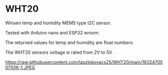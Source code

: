 # WHT20 
Winsen temp and humidity MEMS type I2C sensor.

Tested with Arduino nano and ESP32 wroom.

The returned values for temp and humidity are float numbers.

The WHT20 sensors voltage is rated from 2V to 5V .

https://raw.githubusercontent.com/laszlokovacs25/WHT20/main/1632470507506-1.JPEG
